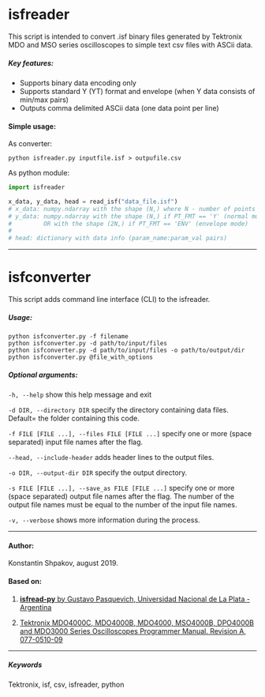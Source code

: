 isfreader
=========

This script is intended to convert .isf binary files generated by Tektronix MDO and MSO series oscilloscopes to simple text csv files with ASCii data.

##### Key features:
* Supports binary data encoding only
* Supports standard Y (YT) format and envelope (when Y data consists of min/max pairs)
* Outputs comma delimited ASCii data (one data point per line)

#### Simple usage:

As converter:
```shell script
python isfreader.py inputfile.isf > outpufile.csv
```

As python module:
```python
import isfreader

x_data, y_data, head = read_isf("data_file.isf")
# x_data: numpy.ndarray with the shape (N,) where N - number of points
# y_data: numpy.ndarray with the shape (N,) if PT_FMT == 'Y' (normal mode)
#         OR with the shape (2N,) if PT_FMT == 'ENV' (envelope mode)
#
# head: dictionary with data info (param_name:param_val pairs)
```

-------------------------------------------------------------------------

isfconverter
============

This script adds command line interface (CLI) to the isfreader.

##### Usage: 
```
python isfconverter.py -f filename
python isfconverter.py -d path/to/input/files
python isfconverter.py -d path/to/input/files -o path/to/output/dir
python isfconverter.py @file_with_options
```

##### Optional arguments:


`-h, --help`  show this help message and exit 

`-d DIR, --directory DIR`  specify the directory containing data files. Default= the folder containing this code. 
                    
`-f FILE [FILE ...], --files FILE [FILE ...]` specify one or more (space separated) input file names after the flag.
                    
`--head, --include-header` adds header lines to the output files.

`-o DIR, --output-dir DIR` specify the output directory.
                    
`-s FILE [FILE ...], --save_as FILE [FILE ...]` specify one or more (space separated) output file names after the flag. The number of the output file names must be equal to the number of the input file names.
                    
`-v, --verbose` shows more information during the process.


-------------------------------------------------------------------------

#### Author: 

Konstantin Shpakov, august 2019.



#### Based on:

1) [**isfread-py** by Gustavo Pasquevich, Universidad Nacional de La Plata - Argentina](https://github.com/gpasquev/isfread-py)

2) [Tektronix MDO4000C, MDO4000B, MDO4000, MSO4000B, DPO4000B and MDO3000 Series Oscilloscopes Programmer Manual. Revision A, 077-0510-09](https://www.tek.com/oscilloscope/mso4000-dpo4000-manual/mdo4000c-mdo4000b-mdo4000-mso4000b-dpo4000b-and-mdo3000-0)

-------------------------------------------------------------------------

##### Keywords

Tektronix, isf, csv, isfreader, python
